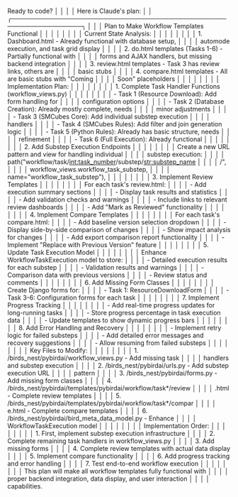Ready to code?                                                       │
│                                                                      │
│ Here is Claude's plan:                                               │
│ ╭──────────────────────────────────────────────────────────────────╮ │
│ │ Plan to Make Workflow Templates Functional                       │ │
│ │                                                                  │ │
│ │ Current State Analysis:                                          │ │
│ │                                                                  │ │
│ │ 1. Dashboard.html - Already functional with database setup,      │ │
│ │ automode execution, and task grid display                        │ │
│ │ 2. do.html templates (Tasks 1-6) - Partially functional with     │ │
│ │ forms and AJAX handlers, but missing backend integration         │ │
│ │ 3. review.html templates - Task 3 has review links, others are   │ │
│ │ basic stubs                                                      │ │
│ │ 4. compare.html templates - All are basic stubs with "Coming     │ │
│ │ Soon" placeholders                                               │ │
│ │                                                                  │ │
│ │ Implementation Plan:                                             │ │
│ │                                                                  │ │
│ │ 1. Complete Task Handler Functions (workflow_views.py)           │ │
│ │                                                                  │ │
│ │ - Task 1 (Resource Download): Add form handling for              │ │
│ │ configuration options                                            │ │
│ │ - Task 2 (Database Creation): Already mostly complete, needs     │ │
│ │ minor adjustments                                                │ │
│ │ - Task 3 (SMCubes Core): Add individual substep execution        │ │
│ │ handlers                                                         │ │
│ │ - Task 4 (SMCubes Rules): Add filter and join generation logic   │ │
│ │ - Task 5 (Python Rules): Already has basic structure, needs      │ │
│ │ refinement                                                       │ │
│ │ - Task 6 (Full Execution): Already functional                    │ │
│ │                                                                  │ │
│ │ 2. Add Substep Execution Endpoints                               │ │
│ │                                                                  │ │
│ │ Create a new URL pattern and view for handling individual        │ │
│ │ substep execution:                                               │ │
│ │ path("workflow/task/<int:task_number>/substep/<str:substep_name> │ │
│ │ /",                                                              │ │
│ │      workflow_views.workflow_task_substep,                       │ │
│ │ name="workflow_task_substep"),                                   │ │
│ │                                                                  │ │
│ │ 3. Implement Review Templates                                    │ │
│ │                                                                  │ │
│ │ For each task's review.html:                                     │ │
│ │ - Add execution summary sections                                 │ │
│ │ - Display task results and statistics                            │ │
│ │ - Add validation checks and warnings                             │ │
│ │ - Include links to relevant review dashboards                    │ │
│ │ - Add "Mark as Reviewed" functionality                           │ │
│ │                                                                  │ │
│ │ 4. Implement Compare Templates                                   │ │
│ │                                                                  │ │
│ │ For each task's compare.html:                                    │ │
│ │ - Add baseline version selection dropdown                        │ │
│ │ - Display side-by-side comparison of changes                     │ │
│ │ - Show impact analysis for changes                               │ │
│ │ - Add export comparison report functionality                     │ │
│ │ - Implement "Replace with Previous Version" feature              │ │
│ │                                                                  │ │
│ │ 5. Update Task Execution Model                                   │ │
│ │                                                                  │ │
│ │ Enhance WorkflowTaskExecution model to store:                    │ │
│ │ - Detailed execution results for each substep                    │ │
│ │ - Validation results and warnings                                │ │
│ │ - Comparison data with previous versions                         │ │
│ │ - Review status and comments                                     │ │
│ │                                                                  │ │
│ │ 6. Add Missing Form Classes                                      │ │
│ │                                                                  │ │
│ │ Create Django forms for:                                         │ │
│ │ - Task 1: ResourceDownloadForm                                   │ │
│ │ - Task 3-6: Configuration forms for each task                    │ │
│ │                                                                  │ │
│ │ 7. Implement Progress Tracking                                   │ │
│ │                                                                  │ │
│ │ - Add real-time progress updates for long-running tasks          │ │
│ │ - Store progress percentage in task execution data               │ │
│ │ - Update templates to show dynamic progress bars                 │ │
│ │                                                                  │ │
│ │ 8. Add Error Handling and Recovery                               │ │
│ │                                                                  │ │
│ │ - Implement retry logic for failed substeps                      │ │
│ │ - Add detailed error messages and recovery suggestions           │ │
│ │ - Allow resuming from failed substeps                            │ │
│ │                                                                  │ │
│ │ Key Files to Modify:                                             │ │
│ │                                                                  │ │
│ │ 1. /birds_nest/pybirdai/workflow_views.py - Add missing task     │ │
│ │ handlers and substep execution                                   │ │
│ │ 2. /birds_nest/pybirdai/urls.py - Add substep execution URL      │ │
│ │ pattern                                                          │ │
│ │ 3. /birds_nest/pybirdai/forms.py - Add missing form classes      │ │
│ │ 4. /birds_nest/pybirdai/templates/pybirdai/workflow/task*/review │ │
│ │ .html - Complete review templates                                │ │
│ │ 5. /birds_nest/pybirdai/templates/pybirdai/workflow/task*/compar │ │
│ │ e.html - Complete compare templates                              │ │
│ │ 6. /birds_nest/pybirdai/bird_meta_data_model.py - Enhance        │ │
│ │ WorkflowTaskExecution model                                      │ │
│ │                                                                  │ │
│ │ Implementation Order:                                            │ │
│ │                                                                  │ │
│ │ 1. First, implement substep execution infrastructure             │ │
│ │ 2. Complete remaining task handlers in workflow_views.py         │ │
│ │ 3. Add missing forms                                             │ │
│ │ 4. Complete review templates with actual data display            │ │
│ │ 5. Implement compare functionality                               │ │
│ │ 6. Add progress tracking and error handling                      │ │
│ │ 7. Test end-to-end workflow execution                            │ │
│ │                                                                  │ │
│ │ This plan will make all workflow templates fully functional with │ │
│ │  proper backend integration, data display, and user interaction  │ │
│ │ capabilities.
